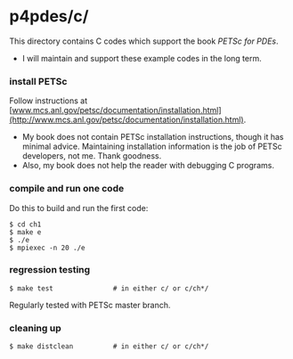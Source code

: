 p4pdes/c/
=========

This directory contains C codes which support the book _PETSc for PDEs_.

  * I will maintain and support these example codes in the long term.

### install PETSc

Follow instructions at [www.mcs.anl.gov/petsc/documentation/installation.html](http://www.mcs.anl.gov/petsc/documentation/installation.html).

  * My book does not contain PETSc installation instructions, though it has minimal advice.  Maintaining installation information is the job of PETSc developers, not me.  Thank goodness.
  * Also, my book does not help the reader with debugging C programs.

### compile and run one code

Do this to build and run the first code:

    $ cd ch1
    $ make e
    $ ./e
    $ mpiexec -n 20 ./e

### regression testing

    $ make test               # in either c/ or c/ch*/

Regularly tested with PETSc master branch.

### cleaning up

    $ make distclean          # in either c/ or c/ch*/

